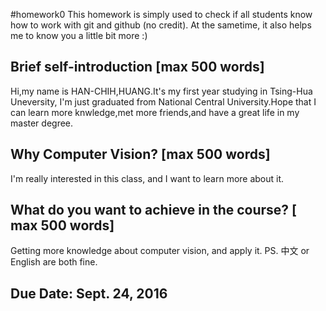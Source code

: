 #homework0
This homework is simply used to check if all students know how to work with git and github (no credit).
At the sametime, it also helps me to know you a little bit more :)

## Brief self-introduction [max 500 words]
Hi,my name is HAN-CHIH,HUANG.It's my first year studying in Tsing-Hua Uneversity, I'm just graduated from National Central University.Hope that I can learn more knwledge,met more friends,and have a great life in my master degree.
## Why Computer Vision? [max 500 words]
I'm really interested in this class, and I want to learn more about it. 
## What do you want to achieve in the course? [ max 500 words]
Getting more knowledge about computer vision, and apply it.
PS. 中文 or English are both fine.

## Due Date: Sept. 24, 2016
